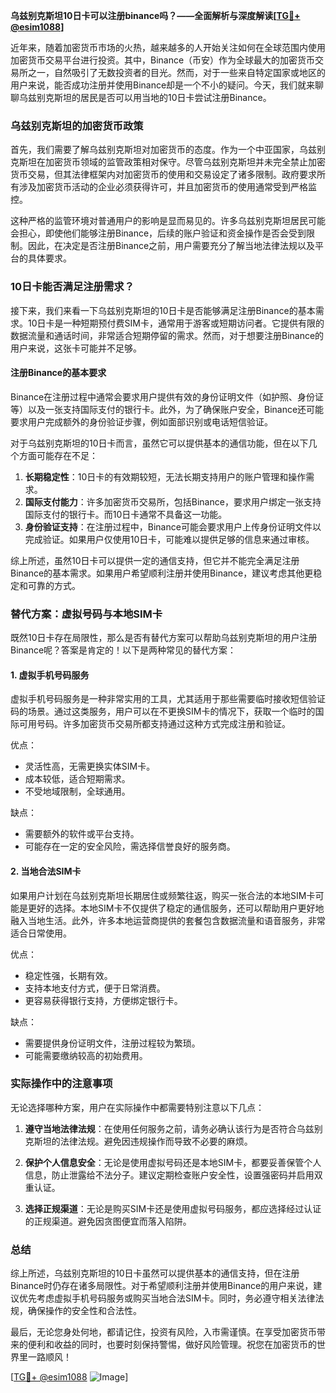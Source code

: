 **乌兹别克斯坦10日卡可以注册binance吗？——全面解析与深度解读[[TG💪+ @esim1088](https://t.me/s/esim1088)]**

近年来，随着加密货币市场的火热，越来越多的人开始关注如何在全球范围内使用加密货币交易平台进行投资。其中，Binance（币安）作为全球最大的加密货币交易所之一，自然吸引了无数投资者的目光。然而，对于一些来自特定国家或地区的用户来说，能否成功注册并使用Binance却是一个不小的疑问。今天，我们就来聊聊乌兹别克斯坦的居民是否可以用当地的10日卡尝试注册Binance。

### 乌兹别克斯坦的加密货币政策

首先，我们需要了解乌兹别克斯坦对加密货币的态度。作为一个中亚国家，乌兹别克斯坦在加密货币领域的监管政策相对保守。尽管乌兹别克斯坦并未完全禁止加密货币交易，但其法律框架内对加密货币的使用和交易设定了诸多限制。政府要求所有涉及加密货币活动的企业必须获得许可，并且加密货币的使用通常受到严格监控。

这种严格的监管环境对普通用户的影响是显而易见的。许多乌兹别克斯坦居民可能会担心，即使他们能够注册Binance，后续的账户验证和资金操作是否会受到限制。因此，在决定是否注册Binance之前，用户需要充分了解当地法律法规以及平台的具体要求。

### 10日卡能否满足注册需求？

接下来，我们来看一下乌兹别克斯坦的10日卡是否能够满足注册Binance的基本需求。10日卡是一种短期预付费SIM卡，通常用于游客或短期访问者。它提供有限的数据流量和通话时间，非常适合短期停留的需求。然而，对于想要注册Binance的用户来说，这张卡可能并不足够。

#### 注册Binance的基本要求

Binance在注册过程中通常会要求用户提供有效的身份证明文件（如护照、身份证等）以及一张支持国际支付的银行卡。此外，为了确保账户安全，Binance还可能要求用户完成额外的身份验证步骤，例如面部识别或电话短信验证。

对于乌兹别克斯坦的10日卡而言，虽然它可以提供基本的通信功能，但在以下几个方面可能存在不足：

1. **长期稳定性**：10日卡的有效期较短，无法长期支持用户的账户管理和操作需求。
2. **国际支付能力**：许多加密货币交易所，包括Binance，要求用户绑定一张支持国际支付的银行卡。而10日卡通常不具备这一功能。
3. **身份验证支持**：在注册过程中，Binance可能会要求用户上传身份证明文件以完成验证。如果用户仅使用10日卡，可能难以提供足够的信息来通过审核。

综上所述，虽然10日卡可以提供一定的通信支持，但它并不能完全满足注册Binance的基本需求。如果用户希望顺利注册并使用Binance，建议考虑其他更稳定和可靠的方式。

### 替代方案：虚拟号码与本地SIM卡

既然10日卡存在局限性，那么是否有替代方案可以帮助乌兹别克斯坦的用户注册Binance呢？答案是肯定的！以下是两种常见的替代方案：

#### 1. 虚拟手机号码服务

虚拟手机号码服务是一种非常实用的工具，尤其适用于那些需要临时接收短信验证码的场景。通过这类服务，用户可以在不更换SIM卡的情况下，获取一个临时的国际可用号码。许多加密货币交易所都支持通过这种方式完成注册和验证。

优点：
- 灵活性高，无需更换实体SIM卡。
- 成本较低，适合短期需求。
- 不受地域限制，全球通用。

缺点：
- 需要额外的软件或平台支持。
- 可能存在一定的安全风险，需选择信誉良好的服务商。

#### 2. 当地合法SIM卡

如果用户计划在乌兹别克斯坦长期居住或频繁往返，购买一张合法的本地SIM卡可能是更好的选择。本地SIM卡不仅提供了稳定的通信服务，还可以帮助用户更好地融入当地生活。此外，许多本地运营商提供的套餐包含数据流量和语音服务，非常适合日常使用。

优点：
- 稳定性强，长期有效。
- 支持本地支付方式，便于日常消费。
- 更容易获得银行支持，方便绑定银行卡。

缺点：
- 需要提供身份证明文件，注册过程较为繁琐。
- 可能需要缴纳较高的初始费用。

### 实际操作中的注意事项

无论选择哪种方案，用户在实际操作中都需要特别注意以下几点：

1. **遵守当地法律法规**：在使用任何服务之前，请务必确认该行为是否符合乌兹别克斯坦的法律法规。避免因违规操作而导致不必要的麻烦。
   
2. **保护个人信息安全**：无论是使用虚拟号码还是本地SIM卡，都要妥善保管个人信息，防止泄露给不法分子。建议定期检查账户安全性，设置强密码并启用双重认证。

3. **选择正规渠道**：无论是购买SIM卡还是使用虚拟号码服务，都应选择经过认证的正规渠道。避免因贪图便宜而落入陷阱。

### 总结

综上所述，乌兹别克斯坦的10日卡虽然可以提供基本的通信支持，但在注册Binance时仍存在诸多局限性。对于希望顺利注册并使用Binance的用户来说，建议优先考虑虚拟手机号码服务或购买当地合法SIM卡。同时，务必遵守相关法律法规，确保操作的安全性和合法性。

最后，无论您身处何地，都请记住，投资有风险，入市需谨慎。在享受加密货币带来的便利和收益的同时，也要时刻保持警惕，做好风险管理。祝您在加密货币的世界里一路顺风！

[[TG💪+ @esim1088](https://t.me/s/esim1088) ![Image](https://i.postimg.cc/4NQfJmqS/Snipaste-2025-05-13-00-14-12.png)]